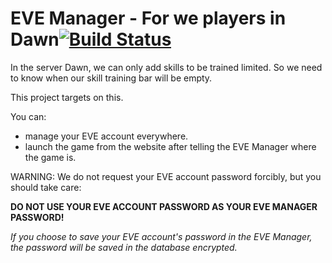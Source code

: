 # EVE Manager - For we players in Dawn[![Build Status](https://travis-ci.org/lllvantis/eve-manager.svg?branch=master)](https://travis-ci.org/lllvantis/eve-manager)

In the server Dawn, we can only add skills to be trained limited. So we need to know when our skill training bar will be empty.
 
This project targets on this.

You can:

* manage your EVE account everywhere.
* launch the game from the website after telling the EVE Manager where the game is.

WARNING: We do not request your EVE account password forcibly, but you should take care:

**DO NOT USE YOUR EVE ACCOUNT PASSWORD AS YOUR EVE MANAGER PASSWORD!**

*If you choose to save your EVE account's password in the EVE Manager, the password will be saved in the database encrypted.*
